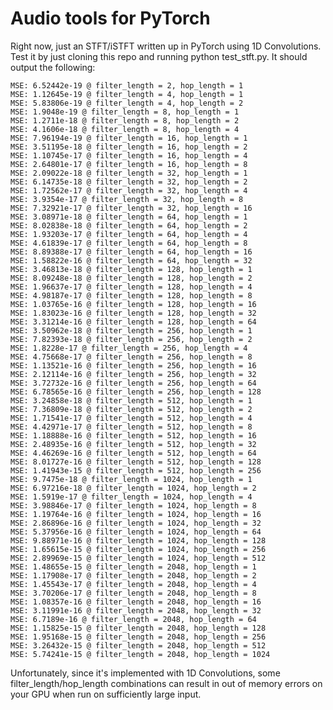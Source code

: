 # Audio tools for PyTorch

Right now, just an STFT/iSTFT written up in PyTorch using 1D Convolutions. Test it by just cloning this repo and running python test_stft.py. It should output the following:

    MSE: 6.52442e-19 @ filter_length = 2, hop_length = 1
    MSE: 1.12645e-19 @ filter_length = 4, hop_length = 1
    MSE: 5.83806e-19 @ filter_length = 4, hop_length = 2
    MSE: 1.9048e-19 @ filter_length = 8, hop_length = 1
    MSE: 1.2711e-18 @ filter_length = 8, hop_length = 2
    MSE: 4.1606e-18 @ filter_length = 8, hop_length = 4
    MSE: 7.96194e-19 @ filter_length = 16, hop_length = 1
    MSE: 3.51195e-18 @ filter_length = 16, hop_length = 2
    MSE: 1.10745e-17 @ filter_length = 16, hop_length = 4
    MSE: 2.64801e-17 @ filter_length = 16, hop_length = 8
    MSE: 2.09022e-18 @ filter_length = 32, hop_length = 1
    MSE: 6.14735e-18 @ filter_length = 32, hop_length = 2
    MSE: 1.72562e-17 @ filter_length = 32, hop_length = 4
    MSE: 3.9354e-17 @ filter_length = 32, hop_length = 8
    MSE: 7.32921e-17 @ filter_length = 32, hop_length = 16
    MSE: 3.08971e-18 @ filter_length = 64, hop_length = 1
    MSE: 8.02838e-18 @ filter_length = 64, hop_length = 2
    MSE: 1.93203e-17 @ filter_length = 64, hop_length = 4
    MSE: 4.61839e-17 @ filter_length = 64, hop_length = 8
    MSE: 8.89388e-17 @ filter_length = 64, hop_length = 16
    MSE: 1.58822e-16 @ filter_length = 64, hop_length = 32
    MSE: 3.46813e-18 @ filter_length = 128, hop_length = 1
    MSE: 8.09248e-18 @ filter_length = 128, hop_length = 2
    MSE: 1.96637e-17 @ filter_length = 128, hop_length = 4
    MSE: 4.98187e-17 @ filter_length = 128, hop_length = 8
    MSE: 1.03765e-16 @ filter_length = 128, hop_length = 16
    MSE: 1.83023e-16 @ filter_length = 128, hop_length = 32
    MSE: 3.31214e-16 @ filter_length = 128, hop_length = 64
    MSE: 3.50962e-18 @ filter_length = 256, hop_length = 1
    MSE: 7.82393e-18 @ filter_length = 256, hop_length = 2
    MSE: 1.8228e-17 @ filter_length = 256, hop_length = 4
    MSE: 4.75668e-17 @ filter_length = 256, hop_length = 8
    MSE: 1.13521e-16 @ filter_length = 256, hop_length = 16
    MSE: 2.12114e-16 @ filter_length = 256, hop_length = 32
    MSE: 3.72732e-16 @ filter_length = 256, hop_length = 64
    MSE: 6.78565e-16 @ filter_length = 256, hop_length = 128
    MSE: 3.24858e-18 @ filter_length = 512, hop_length = 1
    MSE: 7.36809e-18 @ filter_length = 512, hop_length = 2
    MSE: 1.71541e-17 @ filter_length = 512, hop_length = 4
    MSE: 4.42971e-17 @ filter_length = 512, hop_length = 8
    MSE: 1.18888e-16 @ filter_length = 512, hop_length = 16
    MSE: 2.48935e-16 @ filter_length = 512, hop_length = 32
    MSE: 4.46269e-16 @ filter_length = 512, hop_length = 64
    MSE: 8.01727e-16 @ filter_length = 512, hop_length = 128
    MSE: 1.41943e-15 @ filter_length = 512, hop_length = 256
    MSE: 9.7475e-18 @ filter_length = 1024, hop_length = 1
    MSE: 6.97216e-18 @ filter_length = 1024, hop_length = 2
    MSE: 1.5919e-17 @ filter_length = 1024, hop_length = 4
    MSE: 3.98846e-17 @ filter_length = 1024, hop_length = 8
    MSE: 1.19764e-16 @ filter_length = 1024, hop_length = 16
    MSE: 2.86896e-16 @ filter_length = 1024, hop_length = 32
    MSE: 5.37956e-16 @ filter_length = 1024, hop_length = 64
    MSE: 9.88971e-16 @ filter_length = 1024, hop_length = 128
    MSE: 1.65615e-15 @ filter_length = 1024, hop_length = 256
    MSE: 2.89969e-15 @ filter_length = 1024, hop_length = 512
    MSE: 1.48655e-15 @ filter_length = 2048, hop_length = 1
    MSE: 1.17908e-17 @ filter_length = 2048, hop_length = 2
    MSE: 1.45543e-17 @ filter_length = 2048, hop_length = 4
    MSE: 3.70206e-17 @ filter_length = 2048, hop_length = 8
    MSE: 1.08357e-16 @ filter_length = 2048, hop_length = 16
    MSE: 3.11991e-16 @ filter_length = 2048, hop_length = 32
    MSE: 6.7189e-16 @ filter_length = 2048, hop_length = 64
    MSE: 1.15825e-15 @ filter_length = 2048, hop_length = 128
    MSE: 1.95168e-15 @ filter_length = 2048, hop_length = 256
    MSE: 3.26432e-15 @ filter_length = 2048, hop_length = 512
    MSE: 5.74241e-15 @ filter_length = 2048, hop_length = 1024
    
Unfortunately, since it's implemented with 1D Convolutions, some filter_length/hop_length combinations can result in out of memory errors on your GPU when run on sufficiently large input.
